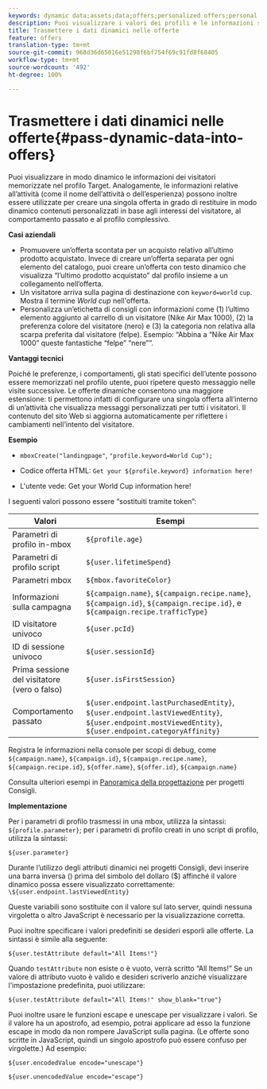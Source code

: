 ```yaml
---
keywords: dynamic data;assets;data;offers;personalized offers;personal offers;token replace
description: Puoi visualizzare i valori dei profili e le informazioni sull’attività direttamente in un’offerta HTML o JSON.
title: Trasmettere i dati dinamici nelle offerte
feature: offers
translation-type: tm+mt
source-git-commit: 968d36d65016e51290f6bf754f69c91fd8f68405
workflow-type: tm+mt
source-wordcount: '492'
ht-degree: 100%

---
```



# Trasmettere i dati dinamici nelle offerte{#pass-dynamic-data-into-offers}

Puoi visualizzare in modo dinamico le informazioni dei visitatori memorizzate nel profilo Target. Analogamente, le informazioni relative all’attività (come il nome dell’attività o dell’esperienza) possono inoltre essere utilizzate per creare una singola offerta in grado di restituire in modo dinamico contenuti personalizzati in base agli interessi del visitatore, al comportamento passato e al profilo complessivo.

**Casi aziendali**

* Promuovere un’offerta scontata per un acquisto relativo all’ultimo prodotto acquistato. Invece di creare un’offerta separata per ogni elemento del catalogo, puoi creare un’offerta con testo dinamico che visualizza “l’ultimo prodotto acquistato” dal profilo insieme a un collegamento nell’offerta.
* Un visitatore arriva sulla pagina di destinazione con `keyword=world` `cup`. Mostra il termine *World cup* nell&#39;offerta.
* Personalizza un’etichetta di consigli con informazioni come (1) l’ultimo elemento aggiunto al carrello di un visitatore (Nike Air Max 1000), (2) la preferenza colore del visitatore (nero) e (3) la categoria non relativa alla scarpa preferita dal visitatore (felpe). Esempio: “Abbina a “Nike Air Max 1000” queste fantastiche “felpe” “nere””.


**Vantaggi tecnici**

Poiché le preferenze, i comportamenti, gli stati specifici dell’utente possono essere memorizzati nel profilo utente, puoi ripetere questo messaggio nelle visite successive. Le offerte dinamiche consentono una maggiore estensione: ti permettono infatti di configurare una singola offerta all’interno di un’attività che visualizza messaggi personalizzati per tutti i visitatori. Il contenuto del sito Web si aggiorna automaticamente per riflettere i cambiamenti nell’intento del visitatore.

**Esempio**

* `mboxCreate("landingpage"`, `"profile.keyword=World Cup");`

* Codice offerta HTML: `Get your ${profile.keyword} information here!`
* L&#39;utente vede: Get your World Cup information here!

I seguenti valori possono essere “sostituiti tramite token”:

| Valori | Esempi |
|--- |--- |
| Parametri di profilo in-mbox | `${profile.age}` |
| Parametri di profilo script | `${user.lifetimeSpend}` |
| Parametri mbox | `${mbox.favoriteColor}` |
| Informazioni sulla campagna | `${campaign.name}`, `${campaign.recipe.name}`, `${campaign.id}`, `${campaign.recipe.id}`, e `${campaign.recipe.trafficType}` |
| ID visitatore univoco | `${user.pcId}` |
| ID di sessione univoco | `${user.sessionId}` |
| Prima sessione del visitatore (vero o falso) | `${user.isFirstSession}` |
| Comportamento passato | `${user.endpoint.lastPurchasedEntity}`, `${user.endpoint.lastViewedEntity}`, `${user.endpoint.mostViewedEntity}`, `${user.endpoint.categoryAffinity}` |

Registra le informazioni nella console per scopi di debug, come `${campaign.name}`, `${campaign.id}`, `${campaign.recipe.name}`, `${campaign.recipe.id}`, `${offer.name}`, `${offer.id}`, `${campaign.name}`

Consulta ulteriori esempi in [Panoramica della progettazione](/help/c-recommendations/c-design-overview/design-overview.md) per progetti Consigli.

**Implementazione**

Per i parametri di profilo trasmessi in una mbox, utilizza la sintassi: `${profile.parameter}`; per i parametri di profilo creati in uno script di profilo, utilizza la sintassi:

`${user.parameter}`

Durante l’utilizzo degli attributi dinamici nei progetti Consigli, devi inserire una barra inversa (\) prima del simbolo del dollaro ($) affinché il valore dinamico possa essere visualizzato correttamente: `\${user.endpoint.lastViewedEntity}`

Queste variabili sono sostituite con il valore sul lato server, quindi nessuna virgoletta o altro JavaScript è necessario per la visualizzazione corretta.

Puoi inoltre specificare i valori predefiniti se desideri esporli alle offerte. La sintassi è simile alla seguente:

`${user.testAttribute default="All Items!"}`

Quando `testAttribute` non esiste o è vuoto, verrà scritto “All Items!” Se un valore di attributo vuoto è valido e desideri scriverlo anziché visualizzare l&#39;impostazione predefinita, puoi utilizzare:

`${user.testAttribute default="All Items!" show_blank="true"}`

Puoi inoltre usare le funzioni escape e unescape per visualizzare i valori. Se il valore ha un apostrofo, ad esempio, potrai applicare ad esso la funzione escape in modo da non rompere JavaScript sulla pagina. (Le offerte sono scritte in JavaScript, quindi un singolo apostrofo può essere confuso per virgolette.) Ad esempio:

`${user.encodedValue encode="unescape"}`

`${user.unencodedValue encode="escape"}`